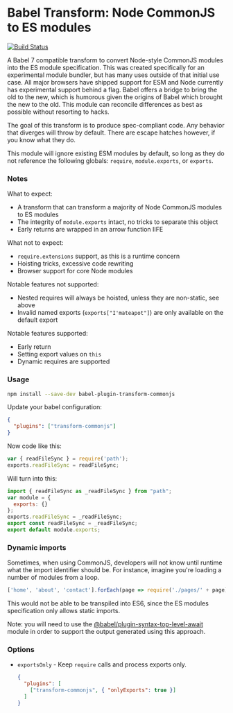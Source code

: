 # Babel Transform: Node CommonJS to ES modules

[![Build Status](https://travis-ci.org/tbranyen/babel-plugin-transform-commonjs.svg?branch=master)](https://travis-ci.org/tbranyen/babel-plugin-transform-commonjs)

A Babel 7 compatible transform to convert Node-style CommonJS modules into the
ES module specification. This was created specifically for an experimental
module bundler, but has many uses outside of that initial use case. All major
browsers have shipped support for ESM and Node currently has experimental
support behind a flag. Babel offers a bridge to bring the old to the new, which
is humorous given the origins of Babel which brought the new to the old. This
module can reconcile differences as best as possible without resorting to
hacks.

The goal of this transform is to produce spec-compliant code. Any behavior that
diverges will throw by default. There are escape hatches however, if
you know what they do.

This module will ignore existing ESM modules by default, so long as they do not
reference the following globals: `require`, `module.exports`, or `exports`.

### Notes

What to expect:

- A transform that can transform a majority of Node CommonJS modules to ES modules
- The integrity of `module.exports` intact, no tricks to separate this object
- Early returns are wrapped in an arrow function IIFE

What not to expect:

- `require.extensions` support, as this is a runtime concern
- Hoisting tricks, excessive code rewriting
- Browser support for core Node modules

Notable features not supported:

- Nested requires will always be hoisted, unless they are non-static, see above
- Invalid named exports (`exports["I'mateapot"]`) are only available on the default export

Notable features supported:

- Early return
- Setting export values on `this`
- Dynamic requires are supported

### Usage

```sh
npm install --save-dev babel-plugin-transform-commonjs
```

Update your babel configuration:

```json
{
  "plugins": ["transform-commonjs"]
}
```

Now code like this:

```javascript
var { readFileSync } = require('path');
exports.readFileSync = readFileSync;
```

Will turn into this:

``` javascript
import { readFileSync as _readFileSync } from "path";
var module = {
  exports: {}
};
exports.readFileSync = _readFileSync;
export const readFileSync = _readFileSync;
export default module.exports;
```

### Dynamic imports

Sometimes, when using CommonJS, developers will not know until runtime what the
import identifier should be. For instance, imagine you're loading a number of
modules from a loop.

```js
['home', 'about', 'contact'].forEach(page => require('./pages/' + page));
```

This would not be able to be transpiled into ES6, since the ES modules
specification only allows static imports. 

Note: you will need to use the
[@babel/plugin-syntax-top-level-await](https://github.com/tc39/proposal-top-level-await)
module in order to support the output generated using this approach.

### Options

- `exportsOnly` - Keep `require` calls and process exports only.

  ```json
  {
    "plugins": [
      ["transform-commonjs", { "onlyExports": true }]
    ]
  }
  ```
